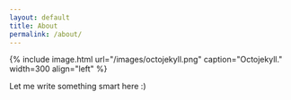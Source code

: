 ```yaml
---
layout: default
title: About
permalink: /about/
---
```


{% include image.html url="/images/octojekyll.png" caption="Octojekyll." width=300 align="left" %}

Let me write something smart here :)
